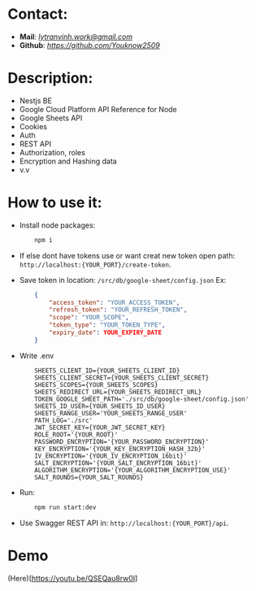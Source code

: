 # Contact:
- **Mail**: *lytranvinh.work@gmail.com*
- **Github**: *https://github.com/Youknow2509*

# Description:
- Nestjs BE
- Google Cloud Platform API Reference for Node
- Google Sheets API
- Cookies
- Auth
- REST API
- Authorization, roles
- Encryption and Hashing data
- v.v 

# How to use it:
- Install node packages: 
    ```bash
        npm i
    ```

- If else dont have tokens use or want creat new token open path: `http://localhost:{YOUR_PORT}/create-token`.

- Save token in location: `/src/db/google-sheet/config.json`
Ex: 
    ```JSON
        {
            "access_token": "YOUR_ACCESS_TOKEN",
            "refresh_token": "YOUR_REFRESH_TOKEN",
            "scope": "YOUR_SCOPE",
            "token_type": "YOUR_TOKEN_TYPE",
            "expiry_date": YOUR_EXPIRY_DATE
        }
    ```

- Write .env
    ```env
        SHEETS_CLIENT_ID={YOUR_SHEETS_CLIENT_ID}
        SHEETS_CLIENT_SECRET={YOUR_SHEETS_CLIENT_SECRET}
        SHEETS_SCOPES={YOUR_SHEETS_SCOPES}
        SHEETS_REDIRECT_URL={YOUR_SHEETS_REDIRECT_URL}
        TOKEN_GOOGLE_SHEET_PATH='./src/db/google-sheet/config.json'
        SHEETS_ID_USER={YOUR_SHEETS_ID_USER}
        SHEETS_RANGE_USER='YOUR_SHEETS_RANGE_USER'
        PATH_LOG='./src'
        JWT_SECRET_KEY={YOUR_JWT_SECRET_KEY}
        ROLE_ROOT='{YOUR_ROOT}'
        PASSWORD_ENCRYPTION='{YOUR_PASSWORD_ENCRYPTION}'
        KEY_ENCRYPTION='{YOUR_KEY_ENCRYPTION_HASH_32b}'
        IV_ENCRYPTION='{YOUR_IV_ENCRYPTION_16bit}'
        SALT_ENCRYPTION='{YOUR_SALT_ENCRYPTION_16bit}'
        ALGORITHM_ENCRYPTION='{YOUR_ALGORITHM_ENCRYPTION_USE}'
        SALT_ROUNDS={YOUR_SALT_ROUNDS}
    ```

- Run: 
    ```bash
        npm run start:dev
    ```
    
- Use Swagger REST API in: `http://localhost:{YOUR_PORT}/api`.

# Demo
(Here)[https://youtu.be/QSEQau8rw0I]